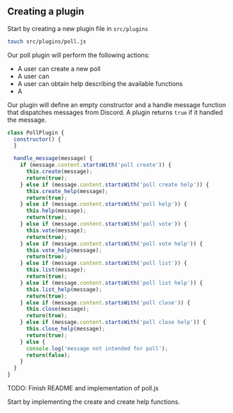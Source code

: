 ## Creating a plugin

Start by creating a new plugin file in `src/plugins`
```bash
touch src/plugins/poll.js
```

Our poll plugin will perform the following actions:
* A user can create a new poll
* A user can 
* A user can obtain help describing the available functions
* A

Our plugin will define an empty constructor and a handle message function that dispatches messages
from Discord. A plugin returns `true` if it handled the message.
```js
class PollPlugin {
  constructor() {
  }

  handle_message(message) {
    if (message.content.startsWith('poll create')) {
      this.create(message);
      return(true);
    } else if (message.content.startsWith('poll create help')) {
      this.create_help(message);
      return(true);
    } else if (message.content.startsWith('poll help')) {
      this.help(message);
      return(true);
    } else if (message.content.startsWith('poll vote')) {
      this.vote(message);
      return(true);
    } else if (message.content.startsWith('poll vote help')) {
      this.vote_help(message);
      return(true);
    } else if (message.content.startsWith('poll list')) {
      this.list(message);
      return(true);
    } else if (message.content.startsWith('poll list help')) {
      this.list_help(message);
      return(true);
    } else if (message.content.startsWith('poll close')) {
      this.close(message);
      return(true);
    } else if (message.content.startsWith('poll close help')) {
      this.close_help(message);
      return(true);
    } else {
      console.log('message not intended for poll');
      return(false);
    }
  }
}
```

TODO: Finish README and implementation of poll.js

Start by implementing the create and create help functions.

```js
```

